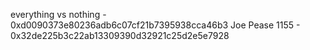 everything vs nothing - 0xd0090373e80236adb6c07cf21b7395938cca46b3
Joe Pease 1155 - 0x32de225b3c22ab13309390d32921c25d2e5e7928
